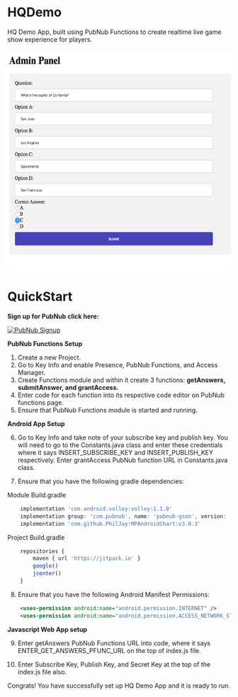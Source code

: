 # HQDemo

HQ Demo App, built using PubNub Functions to create realtime live game show experience for players.

<img src="images/adminappimg.png" width=550 height=500>


# QuickStart

**Sign up for PubNub click here:**

<a href="https://dashboard.pubnub.com/signup?devrel_gh=HQDemo">
    <img alt="PubNub Signup" src="https://i.imgur.com/og5DDjf.png" width=260 height=97/>
</a>

**PubNub Functions Setup**
1. Create a new Project.
2. Go to Key Info and enable Presence, PubNub Functions, and Access Manager.
3. Create Functions module and within it create 3 functions: **getAnswers, submitAnswer, and grantAccess.**
4. Enter code for each function into its respective code editor on PubNub functions page.
5. Ensure that PubNub Functions module is started and running.

**Android App Setup**

6. Go to Key Info and take note of your subscribe key and publish key. You will need to go to the Constants.java class and enter these credentials where it says INSERT_SUBSCRIBE_KEY and INSERT_PUBLISH_KEY respectively. Enter grantAccess PubNub function URL in Constants.java class.

7. Ensure that you have the following gradle dependencies:

Module Build.gradle
``` javascript
    implementation 'com.android.volley:volley:1.1.0'
    implementation group: 'com.pubnub', name: 'pubnub-gson', version: '4.12.0'
    implementation 'com.github.PhilJay:MPAndroidChart:v3.0.3'
```
Project Build.gradle
``` Javascript
    repositories {
        maven { url 'https://jitpack.io' }
        google()
        jcenter()
    }
```    

8. Ensure that you have the following Android Manifest Permissions: 

``` xml
    <uses-permission android:name="android.permission.INTERNET" />
    <uses-permission android:name="android.permission.ACCESS_NETWORK_STATE" />
```  

**Javascript Web App setup**

9. Enter getAnswers PubNub Functions URL into code, where it says ENTER_GET_ANSWERS_PFUNC_URL on the top of index.js file.

10. Enter Subscribe Key, Publish Key, and Secret Key at the top of the index.js file also.


Congrats! You have successfully set up HQ Demo App and it is ready to run.
